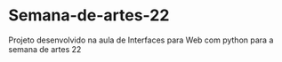 # Semana-de-artes-22
Projeto desenvolvido na aula de Interfaces para Web com python para a semana de artes 22
